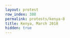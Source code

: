 ```yaml
---
layout: protest
row_index: 388
permalink: protests/kenya-8
title: Kenya, March 2018
hidden: true
---
```


